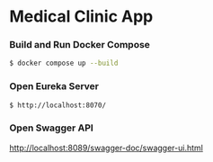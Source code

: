 # Medical Clinic App

### Build and Run Docker Compose

```sh
$ docker compose up --build
```

### Open Eureka Server

```sh
$ http://localhost:8070/
```

### Open Swagger API

[http://localhost:8089/swagger-doc/swagger-ui.html](http://localhost:8089/swagger-doc/swagger-ui.html)


